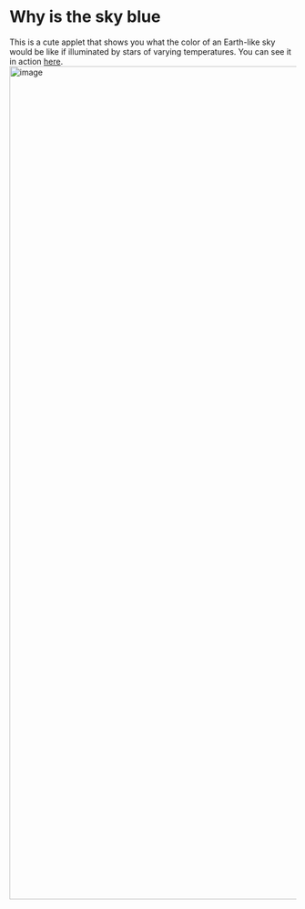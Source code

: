 # Why is the sky blue

This is a cute applet that shows you what the color of an Earth-like sky would be like if illuminated by stars of varying temperatures. You can see it in action [here](dominic-chang.github.io/blue-sky).
<img width="1462" alt="image" src="https://github.com/dchang10/blue-sky/assets/12768908/709956bd-eb31-43c6-9c0f-29d844cab508">


